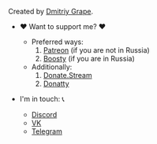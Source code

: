 Created by [Dmitriy Grape](https://github.com/GrapeoffJS).

* ❤️ Want to support me? ❤️
  * Preferred ways:
    1. [Patreon](https://patreon.com/user?u=77795275) (if you are not in Russia)
    2. [Boosty](https://boosty.to/grapeoff) (if you are in Russia)
  * Additionally:
    1. [Donate.Stream](https://donate.stream/donate_62eaa193a0e75)
    2. [Donatty](https://donatty.com/grapeoff)

* I'm in touch: 📞
  * [Discord](https://discord.com/users/507949027896328193)
  * [VK](https://vk.com/grapeoffjs)
  * [Telegram](https://t.me/grapeoffjs)
